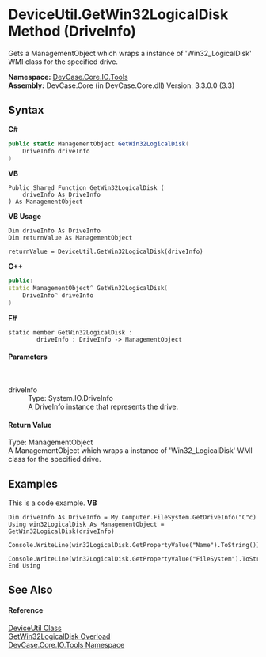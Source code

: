 # DeviceUtil.GetWin32LogicalDisk Method (DriveInfo)
 

Gets a ManagementObject which wraps a instance of 'Win32_LogicalDisk' WMI class for the specified drive.

**Namespace:**&nbsp;<a href="N_DevCase_Core_IO_Tools">DevCase.Core.IO.Tools</a><br />**Assembly:**&nbsp;DevCase.Core (in DevCase.Core.dll) Version: 3.3.0.0 (3.3)

## Syntax

**C#**<br />
``` C#
public static ManagementObject GetWin32LogicalDisk(
	DriveInfo driveInfo
)
```

**VB**<br />
``` VB
Public Shared Function GetWin32LogicalDisk ( 
	driveInfo As DriveInfo
) As ManagementObject
```

**VB Usage**<br />
``` VB Usage
Dim driveInfo As DriveInfo
Dim returnValue As ManagementObject

returnValue = DeviceUtil.GetWin32LogicalDisk(driveInfo)
```

**C++**<br />
``` C++
public:
static ManagementObject^ GetWin32LogicalDisk(
	DriveInfo^ driveInfo
)
```

**F#**<br />
``` F#
static member GetWin32LogicalDisk : 
        driveInfo : DriveInfo -> ManagementObject 

```


#### Parameters
&nbsp;<dl><dt>driveInfo</dt><dd>Type: System.IO.DriveInfo<br />A DriveInfo instance that represents the drive.</dd></dl>

#### Return Value
Type: ManagementObject<br />A ManagementObject which wraps a instance of 'Win32_LogicalDisk' WMI class for the specified drive.

## Examples
This is a code example. 
**VB**<br />
``` VB
Dim driveInfo As DriveInfo = My.Computer.FileSystem.GetDriveInfo("C"c)
Using win32LogicalDisk As ManagementObject = GetWin32LogicalDisk(driveInfo)
    Console.WriteLine(win32LogicalDisk.GetPropertyValue("Name").ToString())
    Console.WriteLine(win32LogicalDisk.GetPropertyValue("FileSystem").ToString())
End Using
```


## See Also


#### Reference
<a href="T_DevCase_Core_IO_Tools_DeviceUtil">DeviceUtil Class</a><br /><a href="Overload_DevCase_Core_IO_Tools_DeviceUtil_GetWin32LogicalDisk">GetWin32LogicalDisk Overload</a><br /><a href="N_DevCase_Core_IO_Tools">DevCase.Core.IO.Tools Namespace</a><br />